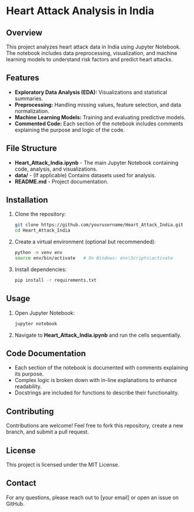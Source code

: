 # Heart Attack Analysis in India

## Overview
This project analyzes heart attack data in India using Jupyter Notebook. The notebook includes data preprocessing, visualization, and machine learning models to understand risk factors and predict heart attacks.

## Features
- **Exploratory Data Analysis (EDA):** Visualizations and statistical summaries.
- **Preprocessing:** Handling missing values, feature selection, and data normalization.
- **Machine Learning Models:** Training and evaluating predictive models.
- **Commented Code:** Each section of the notebook includes comments explaining the purpose and logic of the code.

## File Structure
- **Heart_Attack_India.ipynb** - The main Jupyter Notebook containing code, analysis, and visualizations.
- **data/** - (If applicable) Contains datasets used for analysis.
- **README.md** - Project documentation.

## Installation
1. Clone the repository:
   ```bash
   git clone https://github.com/yourusername/Heart_Attack_India.git
   cd Heart_Attack_India
   ```
2. Create a virtual environment (optional but recommended):
   ```bash
   python -m venv env
   source env/bin/activate   # On Windows: env\Scripts\activate
   ```
3. Install dependencies:
   ```bash
   pip install -r requirements.txt
   ```

## Usage
1. Open Jupyter Notebook:
   ```bash
   jupyter notebook
   ```
2. Navigate to **Heart_Attack_India.ipynb** and run the cells sequentially.

## Code Documentation
- Each section of the notebook is documented with comments explaining its purpose.
- Complex logic is broken down with in-line explanations to enhance readability.
- Docstrings are included for functions to describe their functionality.

## Contributing
Contributions are welcome! Feel free to fork this repository, create a new branch, and submit a pull request.

## License
This project is licensed under the MIT License.

## Contact
For any questions, please reach out to [your email] or open an issue on GitHub.

